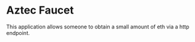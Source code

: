 # Aztec Faucet

This application allows someone to obtain a small amount of eth via a http endpoint.
